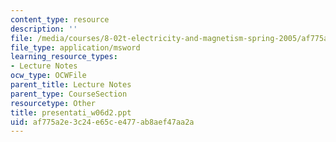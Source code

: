 ```yaml
---
content_type: resource
description: ''
file: /media/courses/8-02t-electricity-and-magnetism-spring-2005/af775a2e3c24e65ce477ab8aef47aa2a_presentati_w06d2.ppt
file_type: application/msword
learning_resource_types:
- Lecture Notes
ocw_type: OCWFile
parent_title: Lecture Notes
parent_type: CourseSection
resourcetype: Other
title: presentati_w06d2.ppt
uid: af775a2e-3c24-e65c-e477-ab8aef47aa2a
---
```

